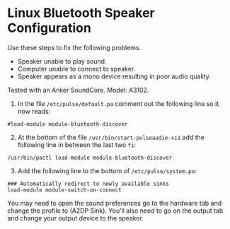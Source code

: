 Linux Bluetooth Speaker Configuration
=====================================

Use these steps to fix the following problems.
- Speaker unable to play sound.
- Computer unable to connect to speaker.
- Speaker appears as a mono device resulting in poor audio quality.

Tested with an Anker SoundCore. Model: A3102.

1. In the file `/etc/pulse/default.pa` comment out the following line so it now reads:

`#load-module module-bluetooth-discover`

2. At the bottom of the file `/usr/bin/start-pulseaudio-x11` add the following line in between the last two `fi`:

`/usr/bin/pactl load-module module-bluetooth-discover`

3. Add the following line to the bottom of `/etc/pulse/system.pa`:

```
### Automatically redirect to newly available sinks
load-module module-switch-on-connect
```

You may need to open the sound preferences go to the hardware tab and change the profile to (A2DP Sink). You'll also need to go on the output tab and change your output device to the speaker.
